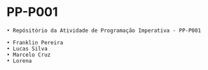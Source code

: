 # PP-P001
    • Repósitório da Atividade de Programação Imperativa - PP-P001
      
    • Franklin Pereira
    • Lucas Silva
    • Marcelo Cruz
    • Lorena
    
